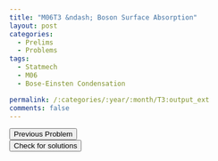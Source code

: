 ```yaml
---
title: "M06T3 &ndash; Boson Surface Absorption"
layout: post
categories:
  - Prelims
  - Problems
tags:
  - Statmech
  - M06
  - Bose-Einsten Condensation

permalink: /:categories/:year/:month/T3:output_ext
comments: false
---
```

<object data="2006M3T.pdf" type="application/pdf" width="100%" height="500"></object>

<div class='navbar'>
	<div float='left'><button onclick="window.location='T2.html'" >Previous Problem</button></div>
	<div float='center'><button onclick="window.location='https://princetonprelim.com/prelim/17/'">Check for solutions</button></div>
	<div float='right'><button onclick="window.location='M1.html'" style='visibility: hidden;'> Next Problem</button></div>
</div>
